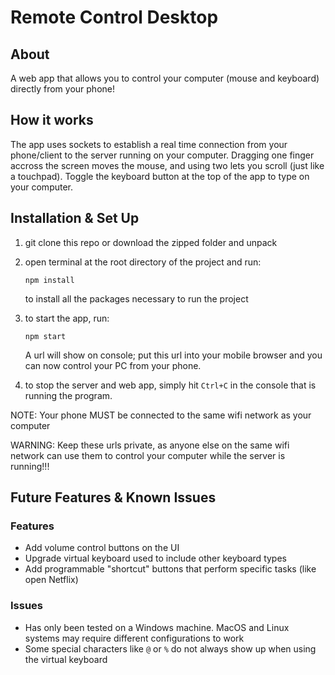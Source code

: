 # Remote Control Desktop

## About

A web app that allows you to control your computer (mouse and keyboard) directly from your phone!

## How it works

The app uses sockets to establish a real time connection from your phone/client to the server running on your computer. Dragging one finger accross the screen moves the mouse, and using two lets you scroll (just like a touchpad). Toggle the keyboard button at the top of the app to type on your computer.

## Installation & Set Up

1) git clone this repo or download the zipped folder and unpack
2) open terminal at the root directory of the project and run:
    ```
    npm install
    ```
    to install all the packages necessary to run the project
3) to start the app, run:
    ```
    npm start
    ```
    A url will show on console; put this url into your mobile browser and you can now control your PC from your phone. 

4) to stop the server and web app, simply hit `Ctrl+C` in the console that is 
    running the program.
    
NOTE: Your phone MUST be connected to the same wifi network as your computer

WARNING: Keep these urls private, as anyone else on the same wifi network can use them to control your computer while the server is running!!!

## Future Features & Known Issues

### Features

- Add volume control buttons on the UI
- Upgrade virtual keyboard used to include other keyboard types
- Add programmable "shortcut" buttons that perform specific tasks (like open Netflix)

### Issues

- Has only been tested on a Windows machine. MacOS and Linux systems may require different configurations to work
- Some special characters like `@` or `%` do not always show up when using the virtual keyboard
